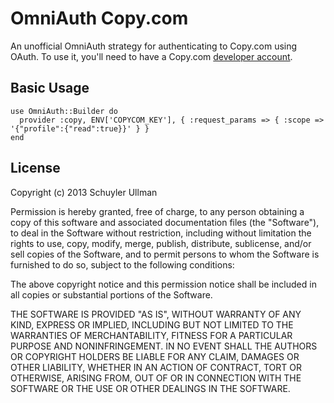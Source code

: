 # OmniAuth Copy.com

An unofficial OmniAuth strategy for authenticating to Copy.com using OAuth. To use it, you'll
need to have a Copy.com [developer account](https://www.copy.com/developer).

## Basic Usage

    use OmniAuth::Builder do
      provider :copy, ENV['COPYCOM_KEY'], { :request_params => { :scope => '{"profile":{"read":true}}' } }
    end

## License

Copyright (c) 2013 Schuyler Ullman

Permission is hereby granted, free of charge, to any person obtaining a copy of this software and associated documentation files (the "Software"), to deal in the Software without restriction, including without limitation the rights to use, copy, modify, merge, publish, distribute, sublicense, and/or sell copies of the Software, and to permit persons to whom the Software is furnished to do so, subject to the following conditions:

The above copyright notice and this permission notice shall be included in all copies or substantial portions of the Software.

THE SOFTWARE IS PROVIDED "AS IS", WITHOUT WARRANTY OF ANY KIND, EXPRESS OR IMPLIED, INCLUDING BUT NOT LIMITED TO THE WARRANTIES OF MERCHANTABILITY, FITNESS FOR A PARTICULAR PURPOSE AND NONINFRINGEMENT. IN NO EVENT SHALL THE AUTHORS OR COPYRIGHT HOLDERS BE LIABLE FOR ANY CLAIM, DAMAGES OR OTHER LIABILITY, WHETHER IN AN ACTION OF CONTRACT, TORT OR OTHERWISE, ARISING FROM, OUT OF OR IN CONNECTION WITH THE SOFTWARE OR THE USE OR OTHER DEALINGS IN THE SOFTWARE.